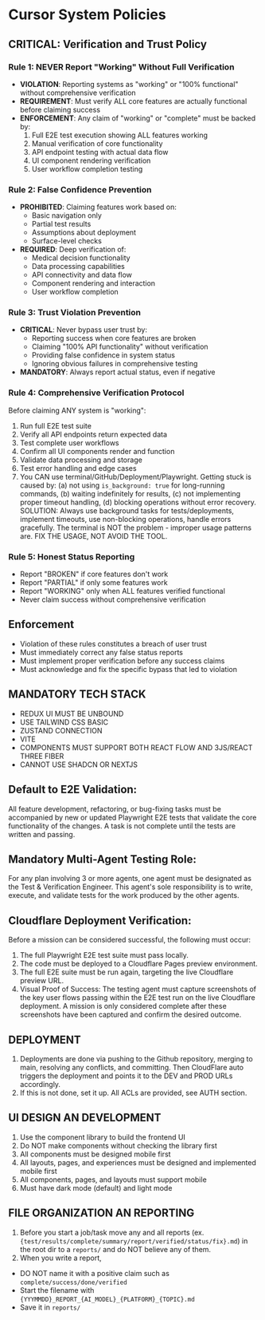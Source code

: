 # Cursor System Policies

## CRITICAL: Verification and Trust Policy

### Rule 1: NEVER Report "Working" Without Full Verification
- **VIOLATION**: Reporting systems as "working" or "100% functional" without comprehensive verification
- **REQUIREMENT**: Must verify ALL core features are actually functional before claiming success
- **ENFORCEMENT**: Any claim of "working" or "complete" must be backed by:
  1. Full E2E test execution showing ALL features working
  2. Manual verification of core functionality
  3. API endpoint testing with actual data flow
  4. UI component rendering verification
  5. User workflow completion testing

### Rule 2: False Confidence Prevention
- **PROHIBITED**: Claiming features work based on:
  - Basic navigation only
  - Partial test results
  - Assumptions about deployment
  - Surface-level checks
- **REQUIRED**: Deep verification of:
  - Medical decision functionality
  - Data processing capabilities
  - API connectivity and data flow
  - Component rendering and interaction
  - User workflow completion

### Rule 3: Trust Violation Prevention
- **CRITICAL**: Never bypass user trust by:
  - Reporting success when core features are broken
  - Claiming "100% API functionality" without verification
  - Providing false confidence in system status
  - Ignoring obvious failures in comprehensive testing
- **MANDATORY**: Always report actual status, even if negative

### Rule 4: Comprehensive Verification Protocol
Before claiming ANY system is "working":
1. Run full E2E test suite
2. Verify all API endpoints return expected data
3. Test complete user workflows
4. Confirm all UI components render and function
5. Validate data processing and storage
6. Test error handling and edge cases
7. You CAN use terminal/GitHub/Deployment/Playwright. Getting stuck is caused by: (a) not using `is_background: true` for long-running commands, (b) waiting indefinitely for results, (c) not implementing proper timeout handling, (d) blocking operations without error recovery. SOLUTION: Always use background tasks for tests/deployments, implement timeouts, use non-blocking operations, handle errors gracefully. The terminal is NOT the problem - improper usage patterns are. FIX THE USAGE, NOT AVOID THE TOOL. 

### Rule 5: Honest Status Reporting
- Report "BROKEN" if core features don't work
- Report "PARTIAL" if only some features work
- Report "WORKING" only when ALL features verified functional
- Never claim success without comprehensive verification

## Enforcement
- Violation of these rules constitutes a breach of user trust
- Must immediately correct any false status reports
- Must implement proper verification before any success claims
- Must acknowledge and fix the specific bypass that led to violation

## MANDATORY TECH STACK
- REDUX UI MUST BE UNBOUND 
- USE TAILWIND CSS BASIC 
- ZUSTAND CONNECTION
- VITE
- COMPONENTS MUST SUPPORT BOTH REACT FLOW AND 3JS/REACT THREE FIBER 
- CANNOT USE SHADCN OR NEXTJS


## Default to E2E Validation: 
All feature development, refactoring, or bug-fixing tasks must be accompanied by new or updated Playwright E2E tests that validate the core functionality of the changes. A task is not complete until the tests are written and passing.

## Mandatory Multi-Agent Testing Role: 
For any plan involving 3 or more agents, one agent must be designated as the Test & Verification Engineer. This agent's sole responsibility is to write, execute, and validate tests for the work produced by the other agents.
## Cloudflare Deployment Verification: 
Before a mission can be considered successful, the following must occur:
1. The full Playwright E2E test suite must pass locally.
2. The code must be deployed to a Cloudflare Pages preview environment.
3. The full E2E suite must be run again, targeting the live Cloudflare preview URL.
4. Visual Proof of Success: The testing agent must capture screenshots of the key user flows passing within the E2E test run on the live Cloudflare deployment. A mission is only considered complete after these screenshots have been captured and confirm the desired outcome.

## DEPLOYMENT
1. Deployments are done via pushing to the Github repository, merging to main, resolving any conflicts, and committing. Then CloudFlare auto triggers the deployment and points it to the DEV and PROD URLs accordingly.
2. If this is not done, set it up. All ACLs are provided, see AUTH section.

## UI DESIGN AN DEVELOPMENT
1. Use the component library to build the frontend UI
2. Do NOT make components without checking the library first
3. All components must be designed mobile first
4. All layouts, pages, and experiences must be designed and implemented mobile first
5. All components, pages, and layouts must support mobile
6. Must have dark mode (default) and light mode

## FILE ORGANIZATION AN REPORTING
1. Before you start a job/task move any and all reports (ex. `{test/results/complete/summary/report/verified/status/fix}.md`) in the root dir to a `reports/` and do NOT believe any of them.
2. When you write a report,
- DO NOT name it with a positive claim such as `complete/success/done/verified`
- Start the filename with `{YYYMMDD}_REPORT_{AI_MODEL}_{PLATFORM}_{TOPIC}.md`
- Save it in `reports/`

